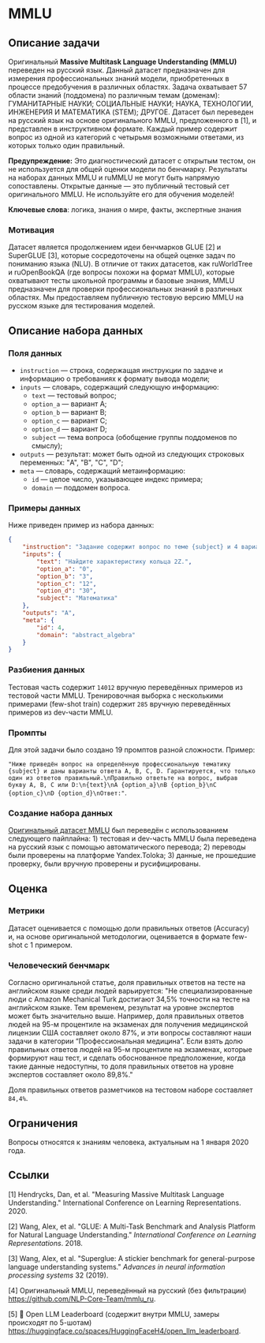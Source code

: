 # **MMLU**

## Описание задачи

Оригинальный **Massive Multitask Language Understanding (MMLU)** переведен на русский язык. Данный датасет предназначен для измерения профессиональных знаний модели, приобретенных в процессе предобучения в различных областях. Задача охватывает 57 области знаний (поддомена) по различным темам (доменам): ГУМАНИТАРНЫЕ НАУКИ; СОЦИАЛЬНЫЕ НАУКИ; НАУКА, ТЕХНОЛОГИИ, ИНЖЕНЕРИЯ И МАТЕМАТИКА (STEM); ДРУГОЕ. Датасет был переведен на русский язык на основе оригинального MMLU, предложенного в [1], и представлен в инструктивном формате. Каждый пример содержит вопрос из одной из категорий с четырьмя возможными ответами, из которых только один правильный.

**Предупреждение:** Это диагностический датасет с открытым тестом, он не используется для общей оценки модели по бенчмарку. Результаты на наборах данных MMLU и ruMMLU не могут быть напрямую сопоставлены. Открытые данные — это публичный тестовый сет оригинального MMLU. Не используйте его для обучения моделей!

**Ключевые слова**: логика, знания о мире, факты, экспертные знания

### Мотивация

Датасет является продолжением идеи бенчмарков GLUE [2] и SuperGLUE [3], которые сосредоточены на общей оценке задач по пониманию языка (NLU). В отличие от таких датасетов, как ruWorldTree и ruOpenBookQA (где вопросы похожи на формат MMLU), которые охватывают тесты школьной программы и базовые знания, MMLU предназначен для проверки профессиональных знаний в различных областях. Мы предоставляем публичную тестовую версию MMLU на русском языке для тестирования моделей.

## Описание набора данных

### Поля данных

- `instruction` — строка, содержащая инструкции по задаче и информацию о требованиях к формату вывода модели;
- `inputs` — словарь, содержащий следующую информацию:
    - `text` — тестовый вопрос;
    - `option_a` — вариант A;
    - `option_b` — вариант B;
    - `option_c` — вариант C;
    - `option_d` — вариант D;
    - `subject` — тема вопроса (обобщение группы поддоменов по смыслу);
- `outputs` — результат: может быть одной из следующих строковых переменных: "A", "B", "C", "D";
- `meta` — словарь, содержащий метаинформацию:
    - `id` — целое число, указывающее индекс примера;
    - `domain` — поддомен вопроса.

### Примеры данных

Ниже приведен пример из набора данных:

```json
{
    "instruction": "Задание содержит вопрос по теме {subject} и 4 варианта ответа A, B, C, D, из которых только один правильный.\n{text}\nA {option_a}\nB {option_b}\nC {option_c}\nD {option_d}\nЗапишите букву правильного ответа\nОтвет:",
    "inputs": {
        "text": "Найдите характеристику кольца 2Z.",
        "option_a": "0",
        "option_b": "3",
        "option_c": "12",
        "option_d": "30",
        "subject": "Математика"
    },
    "outputs": "A",
    "meta": {
        "id": 4,
        "domain": "abstract_algebra"
    }
}
```

### Разбиения данных

Тестовая часть содержит `14012` вручную переведённых примеров из тестовой части MMLU. Тренировочная выборка с несколькими примерами (few-shot train) содержит `285` вручную переведённых примеров из dev-части MMLU.

### Промпты

Для этой задачи было создано 19 промптов разной сложности. Пример:

`"Ниже приведён вопрос на определённую профессиональную тематику {subject} и даны варианты ответа A, B, C, D. Гарантируется, что только один из ответов правильный.\nПравильно ответьте на вопрос, выбрав букву A, B, C или D:\n{text}\nA {option_a}\nB {option_b}\nC {option_c}\nD {option_d}\nОтвет:"`.

### Создание набора данных

[Оригинальный датасет MMLU](https://github.com/hendrycks/test) был переведён с использованием следующего пайплайна: 1) тестовая и dev-часть MMLU была переведена на русский язык с помощью автоматического перевода; 2) переводы были проверены на платформе Yandex.Toloka; 3) данные, не прошедшие проверку, были вручную проверены и русифицированы.

## Оценка

### Метрики

Датасет оценивается с помощью доли правильных ответов (Accuracy) и, на основе оригинальной методологии, оценивается в формате few-shot с 1 примером.

### Человеческий бенчмарк

Согласно оригинальной статье, доля правильных ответов на тесте на английском языке среди людей варьируется:
"Не специализированные люди с Amazon Mechanical Turk достигают 34,5% точности на тесте на английском языке. Тем временем, результат на уровне экспертов может быть значительно выше. Например, доля правильных ответов людей на 95-м процентиле на экзаменах для получения медицинской лицензии США составляет около 87%, и эти вопросы составляют наши задачи в категории “Профессиональная медицина”. Если взять долю правильных ответов людей на 95-м процентиле на экзаменах, которые формируют наш тест, и сделать обоснованное предположение, когда такие данные недоступны, то доля правильных ответов на уровне экспертов составляет около 89,8%."

Доля правильных ответов разметчиков на тестовом наборе составляет `84,4%`.

## Ограничения

Вопросы относятся к знаниям человека, актуальным на 1 января 2020 года.

## Ссылки

[1] Hendrycks, Dan, et al. "Measuring Massive Multitask Language Understanding." International Conference on Learning Representations. 2020.

[2] Wang, Alex, et al. "GLUE: A Multi-Task Benchmark and Analysis Platform for Natural Language Understanding." *International Conference on Learning Representations*. 2018.

[3] Wang, Alex, et al. "Superglue: A stickier benchmark for general-purpose language understanding systems." *Advances in neural information processing systems* 32 (2019).

[4] Оригинальный MMLU, переведённый на русский (без фильтрации) https://github.com/NLP-Core-Team/mmlu_ru.

[5] 🤗 Open LLM Leaderboard (содержит внутри MMLU, замеры происходят по 5-шотам) https://huggingface.co/spaces/HuggingFaceH4/open_llm_leaderboard.
